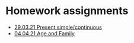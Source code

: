 # Homework assignments
  - [29.03.21 Present simple/continuous](29.03.21.md)
  - [04.04.21 Age and Family](04.04.21.md)
